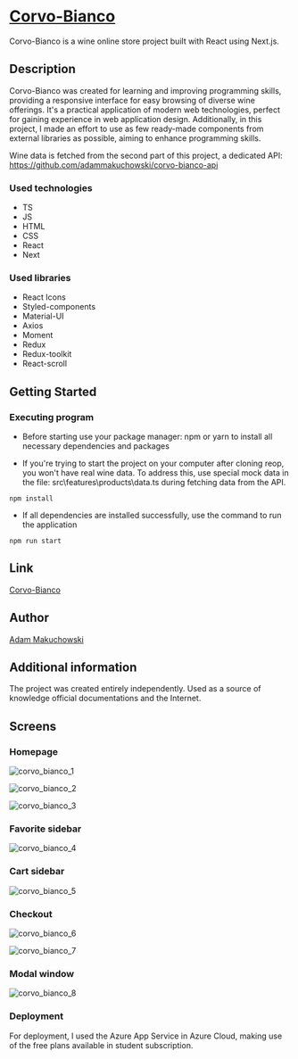 # [Corvo-Bianco](https://corvo-bianco-web.azurewebsites.net)

Corvo-Bianco is a wine online store project built with React using Next.js.

## Description

Corvo-Bianco was created for learning and improving programming skills, providing a responsive interface for easy browsing of diverse wine offerings. It's a practical application of modern web technologies, perfect for gaining experience in web application design. Additionally, in this project, I made an effort to use as few ready-made components from external libraries as possible, aiming to enhance programming skills.

Wine data is fetched from the second part of this project, a dedicated API: https://github.com/adammakuchowski/corvo-bianco-api

### Used technologies

* TS
* JS
* HTML
* CSS
* React
* Next

### Used libraries

* React Icons
* Styled-components
* Material-UI
* Axios
* Moment
* Redux
* Redux-toolkit
* React-scroll

## Getting Started

### Executing program

* Before starting use your package manager: npm or yarn to install all necessary dependencies and packages

* If you're trying to start the project on your computer after cloning reop, you won't have real wine data. To address this, use special mock data in the file: src\features\products\data.ts during fetching data from the API.

```
npm install
```

* If all dependencies are installed successfully, use the command to run the application

```
npm run start
```

## Link

[Corvo-Bianco](https://corvo-bianco-web.azurewebsites.net)

## Author

[Adam Makuchowski](https://www.linkedin.com/in/adam-makuchowski-35753a209/)

## Additional information

The project was created entirely independently. Used as a source of knowledge
official documentations and the Internet. 

## Screens

### Homepage

![corvo_bianco_1](https://github.com/adammakuchowski/corvo-bianco-api/assets/94242778/b575013e-8325-4074-abfd-c0ddd5bc3103)

![corvo_bianco_2](https://github.com/adammakuchowski/corvo-bianco-api/assets/94242778/5b93b6a0-f383-4c48-94af-95ed5c94f1f8)

![corvo_bianco_3](https://github.com/adammakuchowski/corvo-bianco-api/assets/94242778/53eceaec-6da1-4fe6-bee1-22f4f4b54bd9)

### Favorite sidebar

![corvo_bianco_4](https://github.com/adammakuchowski/corvo-bianco-api/assets/94242778/e83f33eb-d764-4c02-b05f-35da4dc6c5a2)

### Cart sidebar

![corvo_bianco_5](https://github.com/adammakuchowski/corvo-bianco-api/assets/94242778/d205be1b-ba5d-4c8d-bc82-6e201c4804a6)

### Checkout

![corvo_bianco_6](https://github.com/adammakuchowski/corvo-bianco-api/assets/94242778/be19c2ed-a918-4e78-bb1e-2cb0f5fbec06)

![corvo_bianco_7](https://github.com/adammakuchowski/corvo-bianco-api/assets/94242778/a219b4c8-1546-4674-a595-b65cd4206e2d)

### Modal window

![corvo_bianco_8](https://github.com/adammakuchowski/corvo-bianco-api/assets/94242778/306f31d3-cc2a-4d3f-b8d2-991913849915)

### Deployment

For deployment, I used the Azure App Service in Azure Cloud, making use of the free plans available in student subscription.
